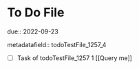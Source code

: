 # To Do File

due:: 2022-09-23

metadatafield:: todoTestFile_1257_4

- [ ] Task of todoTestFile_1257 1 [[Query me]]
